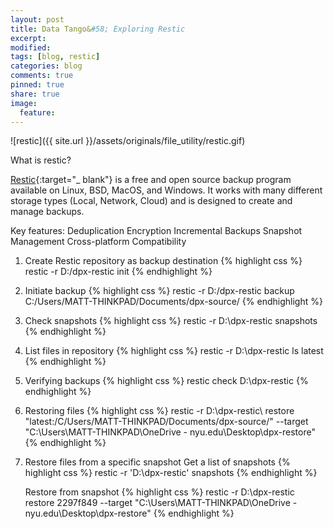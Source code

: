 ```yaml
---
layout: post
title: Data Tango&#58; Exploring Restic
excerpt:
modified:
tags: [blog, restic]
categories: blog
comments: true
pinned: true
share: true
image:
  feature:
---
```


![restic]({{ site.url }}/assets/originals/file_utility/restic.gif)

What is restic?

[Restic](https://restic.net/){:target="\_ blank"} is a free and open source backup program available on Linux, BSD, MacOS, and Windows. It works with many different storage types (Local, Network, Cloud) and is designed to create and manage backups.

Key features:
Deduplication
Encryption
Incremental Backups
Snapshot Management
Cross-platform Compatibility

1. Create Restic repository as backup destination
   {% highlight css %}
   restic -r D:/dpx-restic init
   {% endhighlight %}

2. Initiate backup
   {% highlight css %}
   restic -r D:/dpx-restic backup C:/Users/MATT-THINKPAD/Documents/dpx-source/
   {% endhighlight %}

3. Check snapshots
   {% highlight css %}
   restic -r D:\dpx-restic snapshots
   {% endhighlight %}

4. List files in repository
   {% highlight css %}
   restic -r D:\dpx-restic ls latest
   {% endhighlight %}

5. Verifying backups
   {% highlight css %}
   restic check D:\dpx-restic
   {% endhighlight %}

6. Restoring files
   {% highlight css %}
   restic -r D:\dpx-restic\ restore "latest:/C/Users/MATT-THINKPAD/Documents/dpx-source/" --target "C:\Users\MATT-THINKPAD\OneDrive - nyu.edu\Desktop\dpx-restore"
   {% endhighlight %}

7. Restore files from a specific snapshot
   Get a list of snapshots
   {% highlight css %}
   restic -r 'D:\dpx-restic\' snapshots
   {% endhighlight %}

   Restore from snapshot
   {% highlight css %}
   restic -r D:\dpx-restic restore 2297f849 --target "C:\Users\MATT-THINKPAD\OneDrive - nyu.edu\Desktop\dpx-restore"
   {% endhighlight %}
